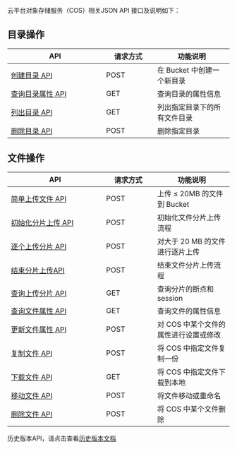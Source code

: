 云平台对象存储服务（COS）相关JSON API 接口及说明如下：<style  rel="stylesheet"> table th:nth-of-type(1) { width: 200px; }table th:nth-of-type(2) { width: 100px; }</style>

## 目录操作

| API  |  请求方式    | 功能说明  |  
| -- | ----- | -- | 
| [创建目录 API ](http://tcecqpoc.fsphere.cn/document/product/436/6061)   | POST |   在 Bucket 中创建一个新目录 | 
|  [查询目录属性 API ](http://tcecqpoc.fsphere.cn/document/product/436/6063)   | GET  |       查询目录的属性信息 |
|   [列出目录 API ](http://tcecqpoc.fsphere.cn/document/product/436/6062)    | GET  | 列出指定目录下的所有文件目录  |
|  [删除目录 API ](http://tcecqpoc.fsphere.cn/document/product/436/6064)    | POST |  删除指定目录 |

## 文件操作

|   API    | 请求方式 |                   功能说明                   |
| ----- | -- | -------------------------------------- |
|   [简单上传文件 API](http://tcecqpoc.fsphere.cn/document/product/436/6066)     | POST |  上传 ≤ 20MB 的文件到 Bucket   |
|   [初始化分片上传 API](http://tcecqpoc.fsphere.cn/document/product/436/6067)   | POST |   初始化文件分片上传流程  |
|  [逐个上传分片 API](http://tcecqpoc.fsphere.cn/document/product/436/6068)    | POST |  对大于 20 MB 的文件进行逐片上传   |
|  [结束分片上传API](http://tcecqpoc.fsphere.cn/document/product/436/6074)    | POST |  结束文件分片上传流程  | 
|   [查询上传分片 API](http://tcecqpoc.fsphere.cn/document/product/436/6070)     | GET  |  查询分片的断点和 session |
| [查询文件属性 API](http://tcecqpoc.fsphere.cn/document/product/436/6069)   | GET  |  查询文件的属性信息 |
|    [更新文件属性 API](http://tcecqpoc.fsphere.cn/document/product/436/6072)    | POST | 对 COS 中某个文件的属性进行设置或修改   |
 |   [复制文件 API]( http://tcecqpoc.fsphere.cn/document/product/436/7419)   | POST  |  将 COS 中指定文件复制一份|
 |   [下载文件 API]( http://tcecqpoc.fsphere.cn/document/product/436/8429)   | GET  |  将 COS 中指定文件下载到本地|
 |   [移动文件 API](http://tcecqpoc.fsphere.cn/document/product/436/6730)   | POST | 将文件移动或重命名 |
|  [删除文件 API](http://tcecqpoc.fsphere.cn/document/product/436/6073)    | POST | 将 COS 中某个文件删除 |



历史版本API，请点击查看[历史版本文档](/document/product/430/6012)

